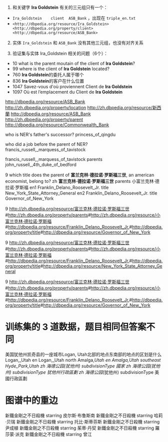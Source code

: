 1. 和关键字 **Ira Goldstein** 有关的三元组只有一个：
- `Ira_Goldstein	client	ASB_Bank` ，出现在 `triple_en.txt`
- `<http://dbpedia.org/resource/Ira_Goldstein> <http://dbpedia.org/property/client> <http://dbpedia.org/resource/ASB_Bank>`

2. 实体 `Ira_Goldstein` 和 `ASB_Bank` 没有其他三元组，也没有对齐关系

3. 验证集与实体 Ira_Goldstein 相关的问题（6个）：

- 10	what is the parent moutain of the client of **Ira Goldstein**?
- 99	where is the client of **Ira Goldstein** located?
- 760	**Ira Goldstein**的委托人属于哪个
- 836	**Ira Goldstein**的客户在什么位置
- 1047	Savez-vous d'où proviennent Client de **Ira Goldstein**
- 1097	Où est l’emplacement du Client de **Ira Goldstein**

<http://dbpedia.org/resource/ASB_Bank> <http://zh.dbpedia.org/property/location> <http://zh.dbpedia.org/resource/新西蘭>
<http://dbpedia.org/resource/ASB_Bank> <http://zh.dbpedia.org/property/parent> <http://dbpedia.org/resource/Commonwealth_Bank>


who is NER's father's successor?	princess_of_qingdu

who did a job before the parent of NER?	francis_russell,_marquess_of_tavistock

francis_russell,_marquess_of_tavistock	parents	john_russell,_4th_duke_of_bedford


9   which title does the parent of **富兰克林·德拉诺·罗斯福三世**, an american economist, belong to?
zh  **富兰克林·德拉诺·罗斯福三世**	parents	小富兰克林·德拉诺·罗斯福
en1  Franklin_Delano_Roosevelt_Jr.	title	New_York_State_Attorney_General
en2  Franklin_Delano_Roosevelt_Jr.	title	Governor_of_New_York

9	<http://zh.dbpedia.org/resource/富兰克林·德拉诺·罗斯福三世>#<http://zh.dbpedia.org/property/parents>#<http://zh.dbpedia.org/resource/小富兰克林·德拉诺·罗斯福>#<http://dbpedia.org/resource/Franklin_Delano_Roosevelt_Jr.>#<http://dbpedia.org/property/title>#<http://dbpedia.org/resource/Governor_of_New_York>

9	<http://zh.dbpedia.org/resource/富兰克林·德拉诺·罗斯福三世>#<http://zh.dbpedia.org/property/parents>#<http://zh.dbpedia.org/resource/小富兰克林·德拉诺·罗斯福>#<http://dbpedia.org/resource/Franklin_Delano_Roosevelt_Jr.>#<http://dbpedia.org/property/title>#<http://dbpedia.org/resource/New_York_State_Attorney_General>

9	<http://zh.dbpedia.org/resource/富兰克林·德拉诺·罗斯福三世>#<http://zh.dbpedia.org/property/parents>#<http://zh.dbpedia.org/resource/小富兰克林·德拉诺·罗斯福>#<http://dbpedia.org/resource/Franklin_Delano_Roosevelt_Jr.>#<http://dbpedia.org/property/title>#<http://dbpedia.org/resource/Governor_of_New_York>

# 训练集的 3 道数据，题目相同但答案不同
美国犹他州凯奇县的一座城市Logan, Utah北部的地点东南部的地点的区划是什么	Logan,_Utah
en	Logan,_Utah	north	Amalga,_Utah
en	Amalga,_Utah	southeast	Hyde_Park,_Utah
zh	海德公园_(犹他州)	subdivisionType	國家
zh	海德公园_(犹他州)	subdivisionType	犹他州行政區劃
zh	海德公园_(犹他州)	subdivisionType	美國行政區劃

# 图谱中的重边
新鐵金剛之不日殺機	starring	皮尔斯·布鲁斯南
新鐵金剛之不日殺機	starring	哈莉·贝瑞
新鐵金剛之不日殺機	starring	托比·斯蒂芬斯
新鐵金剛之不日殺機	starring	尹成植
新鐵金剛之不日殺機	starring	茱蒂·丹契
新鐵金剛之不日殺機	starring	羅莎蒙·派克
新鐵金剛之不日殺機	starring	曾江
